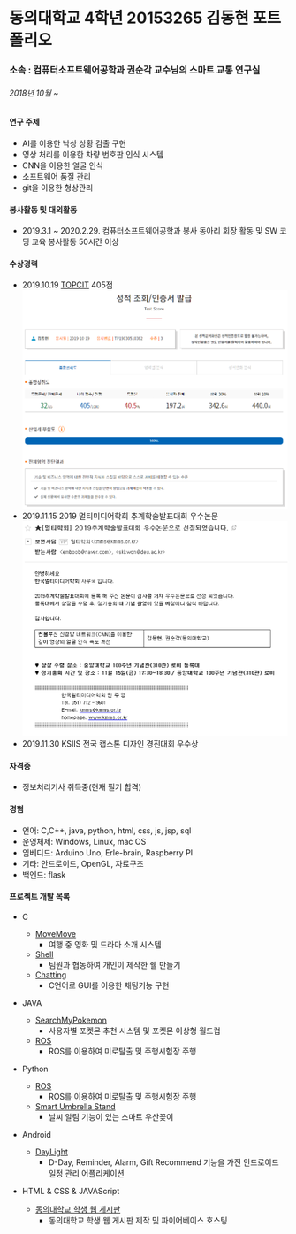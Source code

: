 동의대학교 4학년 20153265 김동현 포트폴리오
=============
### 소속 : 컴퓨터소프트웨어공학과 권순각 교수님의 스마트 교통 연구실

###### 2018년 10월 ~

#### 연구 주제
- AI를 이용한 낙상 상황 검출 구현
- 영상 처리를 이용한 차량 번호판 인식 시스템
- CNN을 이용한 얼굴 인식
- 소프트웨어 품질 관리
- git을 이용한 형상관리

#### 봉사활동 및 대외활동
- 2019.3.1 ~ 2020.2.29. 컴퓨터소프트웨어공학과 봉사 동아리 회장 활동 및 SW 코딩 교육 봉사활동 50시간 이상

#### 수상경력
- 2019.10.19 [TOPCIT](https://www.topcit.or.kr/info/overview/overview.do) 405점
![TOPCIT SCORE](./TOPCIT.PNG)
- 2019.11.15 2019 멀티미디어학회 추계학술발표대회 우수논문
![scholar](./scholar.PNG)
- 2019.11.30 KSIIS 전국 캡스톤 디자인 경진대회 우수상

#### 자격증
- 정보처리기사 취득중(현재 필기 합격)

#### 경험
- 언어: C,C++, java, python, html, css, js, jsp, sql
- 운영체제: Windows, Linux, mac OS
- 임베디드: Arduino Uno, Erle-brain, Raspberry PI
- 기타: 안드로이드, OpenGL, 자료구조 
- 백엔드: flask


#### 프로젝트 개발 목록
* C
	* [MoveMove](https://github.com/emboob/DB-TeamProject)
		* 여행 중 영화 및 드라마 소개 시스템
	* [Shell](https://github.com/emboob/SP-Shell)
		* 팀원과 협동하여 개인이 제작한 쉘 만들기
	* [Chatting](https://github.com/emboob/SP-Chat)
		* C언어로 GUI를 이용한 채팅기능 구현
		
		
* JAVA
	* [SearchMyPokemon](https://github.com/emboob/SW-DesignEngineering)
		* 사용자별 포켓몬 추천 시스템 및 포켓몬 이상형 월드컵
	*	[ROS](https://github.com/emboob/Object-oriented-modeling)
		* ROS를 이용하여 미로탈출 및 주행시험장 주행


* Python
	*	[ROS](https://github.com/emboob/Object-oriented-modeling)
		* ROS를 이용하여 미로탈출 및 주행시험장 주행
	* [Smart Umbrella Stand](https://github.com/emboob/embedded_TeamProject)
		* 날씨 알림 기능이 있는 스마트 우산꽂이
		
		
* Android
	*	[DayLight](https://github.com/emboob/Android)
		*	D-Day, Reminder, Alarm, Gift Recommend 기능을 가진 안드로이드 일정 관리 어플리케이션


* HTML & CSS & JAVAScript
	* [동의대학교 학생 웹 게시판](https://github.com/emboob/Internet-Programming)
		* 동의대학교 학생 웹 게시판 제작 및 파이어베이스 호스팅

